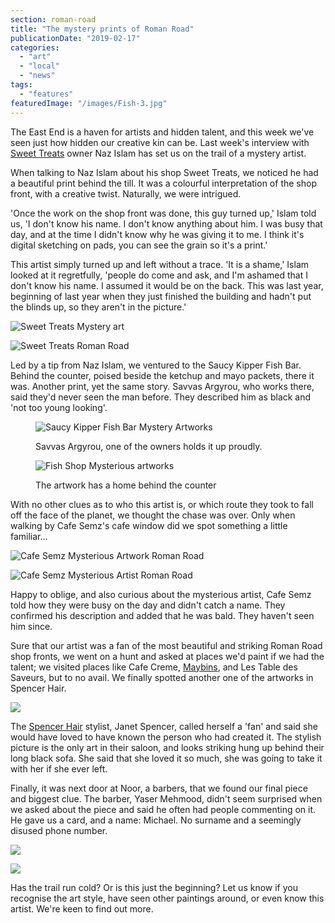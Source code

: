 ```yaml
---
section: roman-road
title: "The mystery prints of Roman Road"
publicationDate: "2019-02-17"
categories: 
  - "art"
  - "local"
  - "news"
tags: 
  - "features"
featuredImage: "/images/Fish-3.jpg"
---
```


The East End is a haven for artists and hidden talent, and this week we've seen just how hidden our creative kin can be. Last week's interview with [Sweet Treats](https://romanroadlondon.com/sweet-treats-sweet-shop/) owner Naz Islam has set us on the trail of a mystery artist.

When talking to Naz Islam about his shop Sweet Treats, we noticed he had a beautiful print behind the till. It was a colourful interpretation of the shop front, with a creative twist. Naturally, we were intrigued.

'Once the work on the shop front was done, this guy turned up,' Islam told us, 'I don't know his name. I don't know anything about him. I was busy that day, and at the time I didn't know why he was giving it to me. I think it's digital sketching on pads, you can see the grain so it's a print.'

This artist simply turned up and left without a trace. 'It is a shame,' Islam looked at it regretfully, 'people do come and ask, and I'm ashamed that I don't know his name. I assumed it would be on the back. This was last year, beginning of last year when they just finished the building and hadn't put the blinds up, so they aren't in the picture.'

![Sweet Treats Mystery art](/images/sweet-treats-final-1024x683.jpg)

![Sweet Treats Roman Road](/images/sweet-treats-2ab-1024x683.jpg)

Led by a tip from Naz Islam, we ventured to the Saucy Kipper Fish Bar. Behind the counter, poised beside the ketchup and mayo packets, there it was. Another print, yet the same story. Savvas Argyrou, who works there, said they'd never seen the man before. They described him as black and 'not too young looking'.

<figure>

![Saucy Kipper Fish Bar Mystery Artworks](/images/Fish-3-1-1024x683.jpg)

<figcaption>

Savvas Argyrou, one of the owners holds it up proudly.

</figcaption>

</figure>

<figure>

![Fish Shop Mysterious artworks](/images/Fish-place-done-1024x683.jpg)

<figcaption>

The artwork has a home behind the counter

</figcaption>

</figure>

With no other clues as to who this artist is, or which route they took to fall off the face of the planet, we thought the chase was over. Only when walking by Cafe Semz's cafe window did we spot something a little familiar...

![Cafe Semz Mysterious Artwork Roman Road](/images/cafe-semz-2-done-1024x683.jpg)

![Cafe Semz Mysterious Artist Roman Road](/images/cafe-semz-done-1024x683.jpg)

Happy to oblige, and also curious about the mysterious artist, Cafe Semz told how they were busy on the day and didn't catch a name. They confirmed his description and added that he was bald. They haven't seen him since.

Sure that our artist was a fan of the most beautiful and striking Roman Road shop fronts, we went on a hunt and asked at places we'd paint if we had the talent; we visited places like Cafe Creme, [Maybins](https://romanroadlondon.com/maybins-cafe-interview/), and Les Table des Saveurs, but to no avail. We finally spotted another one of the artworks in Spencer Hair.

![](/images/spencer-hair-done-1024x683.jpg)

The [Spencer Hair](https://romanroadlondon.com/hairdressers-east-london/) stylist, Janet Spencer, called herself a 'fan' and said she would have loved to have known the person who had created it. The stylish picture is the only art in their saloon, and looks striking hung up behind their long black sofa. She said that she loved it so much, she was going to take it with her if she ever left.

Finally, it was next door at Noor, a barbers, that we found our final piece and biggest clue. The barber, Yaser Mehmood, didn't seem surprised when we asked about the piece and said he often had people commenting on it. He gave us a card, and a name: Michael. No surname and a seemingly disused phone number.

![](/images/noor-barber-5-1024x683.png)

![](/images/Noor-2--1024x683.jpg)

Has the trail run cold? Or is this just the beginning? Let us know if you recognise the art style, have seen other paintings around, or even know this artist. We're keen to find out more.

